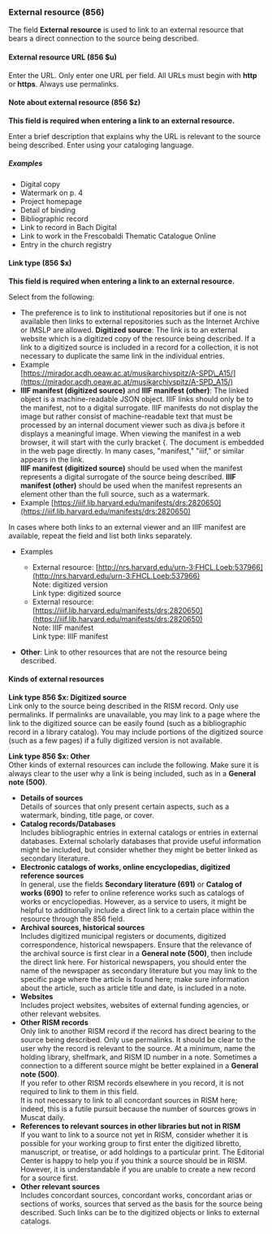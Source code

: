 ### External resource (856)

The field **External resource** is used to link to an external resource that bears a direct connection to the source being described.

#### External resource URL (856 $u)

Enter the URL. Only enter one URL per field. All URLs must begin with **http** or **https**. Always use permalinks.

#### Note about external resource (856 $z)

**This field is required when entering a link to an external resource.**

Enter a brief description that explains why the URL is relevant to the source being described. Enter using your cataloging language.

##### Examples

- Digital copy
- Watermark on p. 4
- Project homepage
- Detail of binding
- Bibliographic record
- Link to record in Bach Digital
- Link to work in the Frescobaldi Thematic Catalogue Online
- Entry in the church registry


#### Link type (856 $x)

**This field is required when entering a link to an external resource.**

Select from the following:

- The preference is to link to institutional repositories but if one is not available then links to external repositories such as the Internet Archive or IMSLP are allowed. **Digitized source**: The link is to an external website which is a digitized copy of the resource being described. If a link to a digitized source is included in a record for a collection, it is not necessary to duplicate the same link in the individual entries.
 - Example  
   [https://mirador.acdh.oeaw.ac.at/musikarchivspitz/A-SPD\_A15/](https://mirador.acdh.oeaw.ac.at/musikarchivspitz/A-SPD_A15/)
- **IIIF manifest (digitized source)** and **IIIF manifest (other)**: The linked object is a machine-readable JSON object. IIIF links should only be to the manifest, not to a digital surrogate. IIIF manifests do not display the image but rather consist of machine-readable text that must be processed by an internal document viewer such as diva.js before it displays a meaningful image. When viewing the manifest in a web browser, it will start with the curly bracket {. The document is embedded in the web page directly. In many cases, "manifest," "iiif," or similar appears in the link.   
  **IIIF manifest (digitized source)** should be used when the manifest represents a digital surrogate of the source being described.  **IIIF manifest (other)** should be used when the manifest represents an element other than the full source, such as a watermark.
 - Example [https://iiif.lib.harvard.edu/manifests/drs:2820650](https://iiif.lib.harvard.edu/manifests/drs:2820650)

 In cases where both links to an external viewer and an IIIF manifest are available, repeat the field and list both links separately.
 - Examples
   - External resource: [http://nrs.harvard.edu/urn-3:FHCL.Loeb:537966](http://nrs.harvard.edu/urn-3:FHCL.Loeb:537966)  
     Note: digitized version  
     Link type: digitized source
   - External resource: [https://iiif.lib.harvard.edu/manifests/drs:2820650](https://iiif.lib.harvard.edu/manifests/drs:2820650)  
     Note: IIIF manifest  
     Link type: IIIF manifest

- **Other**: Link to other resources that are not the resource being described.

#### Kinds of external resources

**Link type 856 $x: Digitized source**  
Link only to the source being described in the RISM record. Only use permalinks. If permalinks are unavailable, you may link to a page where the link to the digitized source can be easily found (such as a bibliographic record in a library catalog). You may include portions of the digitized source (such as a few pages) if a fully digitized version is not available.

**Link type 856 $x: Other**  
Other kinds of external resources can include the following. Make sure it is always clear to the user why a link is being included, such as in a **General note (500)**.

- **Details of sources**  
  Details of sources that only present certain aspects, such as a watermark, binding, title page, or cover.
- **Catalog records/Databases**  
  Includes bibliographic entries in external catalogs or entries in external databases. External scholarly databases that provide useful information might be included, but consider whether they might be better linked as secondary literature.
- **Electronic catalogs of works, online encyclopedias, digitized reference sources**  
  In general, use the fields **Secondary literature (691)** or **Catalog of works (690)** to refer to online reference works such as catalogs of works or encyclopedias. However, as a service to users, it might be helpful to additionally include a direct link to a certain place within the resource through the 856 field.
- **Archival sources, historical sources**  
  Includes digitized municipal registers or documents, digitized correspondence, historical newspapers. Ensure that the relevance of the archival source is first clear in a **General note (500)**, then include the direct link here. For historical newspapers, you should enter the name of the newspaper as secondary literature but you may link to the specific page where the article is found here; make sure information about the article, such as article title and date, is included in a note.
- **Websites**  
  Includes project websites, websites of external funding agencies, or other relevant websites.
- **Other RISM records**  
  Only link to another RISM record if the record has direct bearing to the source being described. Only use permalinks. It should be clear to the user why the record is relevant to the source. At a minimum, name the holding library, shelfmark, and RISM ID number in a note. Sometimes a connection to a different source might be better explained in a **General note (500)**.   
  If you refer to other RISM records elsewhere in you record, it is not required to link to them in this field.  
  It is not necessary to link to all concordant sources in RISM here; indeed, this is a futile pursuit because the number of sources grows in Muscat daily.
- **References to relevant sources in other libraries but not in RISM**  
  If you want to link to a source not yet in RISM, consider whether it is possible for your working group to first enter the digitized libretto, manuscript, or treatise, or add holdings to a particular print. The Editorial Center is happy to help you if you think a source should be in RISM. However, it is understandable if you are unable to create a new record for a source first.
- **Other relevant sources**  
  Includes concordant sources, concordant works, concordant arias or sections of works, sources that served as the basis for the source being described. Such links can be to the digitized objects or links to external catalogs.
